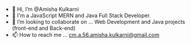 - 👋 Hi, I’m @Amisha Kulkarni
- 🌱 I'm a JavaScript MERN and Java Full Stack Developer. 
- 💞️ I’m looking to collaborate on ... Web Development and Java projects (front-end and Back-end) 
- 📫 How to reach me ... cm.a.56.amisha.kulkarni@gmail.com

<!---
Amishakul/Amishakul is a ✨ special ✨ repository because its `README.md` (this file) appears on your GitHub profile.
You can click the Preview link to take a look at your changes.
--->
